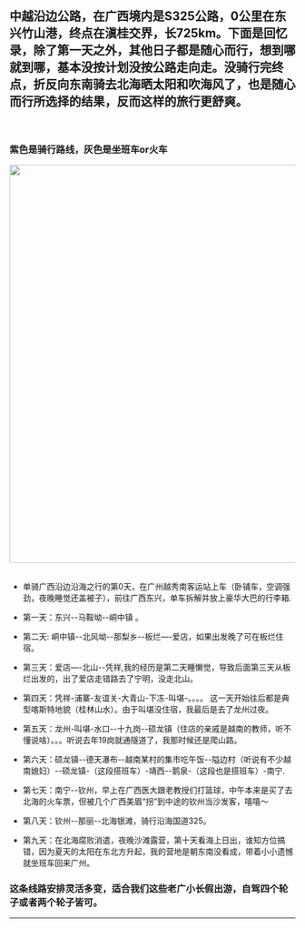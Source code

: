 <!-- 
.. link: 
.. description: 骑行中越沿边公路S325
.. tags: travel
.. date: 2014/01/22 14:12:40
.. title: 骑车在广西海陆边境上转个圈
.. slug: zhong-yue-yan-bian-yan-hai
-->

## 中越沿边公路，在广西境内是S325公路，0公里在东兴竹山港，终点在滇桂交界，长725km。下面是回忆录，除了第一天之外，其他日子都是随心而行，想到哪就到哪，基本没按计划没按公路走向走。没骑行完终点，折反向东南骑去北海晒太阳和吹海风了，也是随心而行所选择的结果，反而这样的旅行更舒爽。
<!-- TEASER_END -->
<br/>

### 紫色是骑行路线，灰色是坐班车or火车

<img src="http://ww2.sinaimg.cn/large/67804861jw1ecscreaqa9j20w00kl0xf.jpg" width="700"/>
<br/><br/>

- 单骑广西沿边沿海之行的第0天，在广州越秀南客运站上车（卧铺车，空调强劲，夜晚睡觉还盖被子），前往广西东兴，单车拆解并放上豪华大巴的行李箱.

- 第一天：东兴--马鞍坳--峒中镇 。

- 第二天: 峒中镇--北风坳--那梨乡--板烂—-爱店，如果出发晚了可在板烂住宿。

- 第三天：爱店—-北山--凭祥,我的经历是第二天睡懒觉，导致后面第三天从板烂出发的，出了爱店走错路去了宁明，没走北山。

- 第四天：凭祥-浦寨-友谊关-大青山-下冻-叫堪-。。。。 这一天开始往后都是典型喀斯特地貌（桂林山水）。由于叫堪没住宿，我最后是去了龙州过夜。

- 第五天：龙州-叫堪-水口--十九岗--硕龙镇（住店的亲戚是越南的教师，听不懂说啥）。。。听说去年19岗就通隧道了，我那时候还是爬山路。

- 第六天：硕龙镇--德天瀑布--越南某村的集市吃午饭--隘边村（听说有不少越南媳妇）--硕龙镇-（这段搭班车）-靖西--鹅泉-（这段也是搭班车）-南宁.

- 第七天：南宁--钦州，早上在广西医大跟老教授们打篮球，中午本来是买了去北海的火车票，但被几个广西美眉“拐”到中途的钦州当沙发客，嘻嘻～

- 第八天：钦州--那丽--北海银滩，骑行沿海国道325。

- 第九天：在北海腐败消遣，夜晚沙滩露营，第十天看海上日出，谁知方位搞错，因为夏天的太阳在东北方升起，我的营地是朝东南没看成，带着小小遗憾就坐班车回来广州。


### 这条线路安排灵活多变，适合我们这些老广小长假出游，自驾四个轮子或者两个轮子皆可。
* * *
